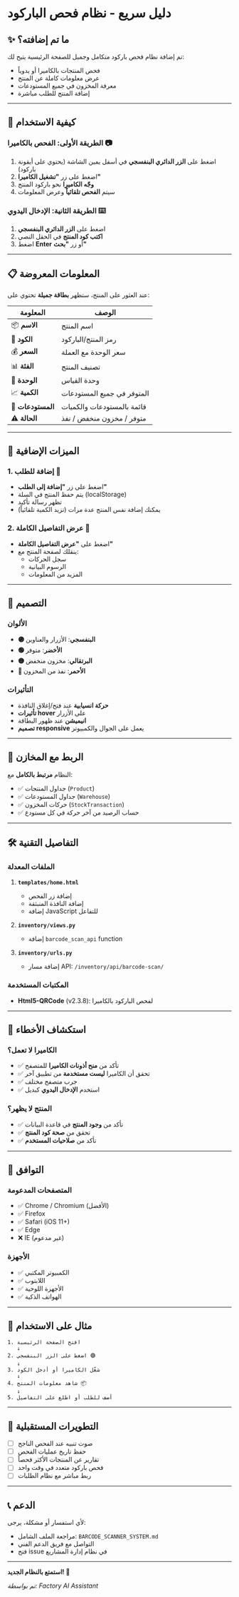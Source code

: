 # دليل سريع - نظام فحص الباركود

## ✨ ما تم إضافته؟

تم إضافة نظام فحص باركود متكامل وجميل للصفحة الرئيسية يتيح لك:
- فحص المنتجات بالكاميرا أو يدوياً
- عرض معلومات كاملة عن المنتج
- معرفة المخزون في جميع المستودعات
- إضافة المنتج للطلب مباشرة

---

## 🚀 كيفية الاستخدام

### الطريقة الأولى: الفحص بالكاميرا 📷

1. اضغط على **الزر الدائري البنفسجي** في أسفل يمين الشاشة (يحتوي على أيقونة باركود)
2. اضغط على زر **"تشغيل الكاميرا"**
3. **وجّه الكاميرا** نحو باركود المنتج
4. سيتم **الفحص تلقائياً** وعرض المعلومات

### الطريقة الثانية: الإدخال اليدوي ⌨️

1. اضغط على **الزر الدائري البنفسجي**
2. **اكتب كود المنتج** في الحقل النصي
3. اضغط **Enter** أو زر **"بحث"**

---

## 📋 المعلومات المعروضة

عند العثور على المنتج، ستظهر **بطاقة جميلة** تحتوي على:

| المعلومة | الوصف |
|---------|-------|
| 📦 **الاسم** | اسم المنتج |
| 🔢 **الكود** | رمز المنتج/الباركود |
| 💰 **السعر** | سعر الوحدة مع العملة |
| 📊 **الفئة** | تصنيف المنتج |
| 📏 **الوحدة** | وحدة القياس |
| 📈 **الكمية** | المتوفر في جميع المستودعات |
| 🏪 **المستودعات** | قائمة بالمستودعات والكميات |
| ⚠️ **الحالة** | متوفر / مخزون منخفض / نفذ |

---

## 🎯 الميزات الإضافية

### 1. إضافة للطلب 🛒
- اضغط على زر **"إضافة إلى الطلب"**
- يتم حفظ المنتج في السلة (localStorage)
- تظهر رسالة تأكيد
- يمكنك إضافة نفس المنتج عدة مرات (تزيد الكمية تلقائياً)

### 2. عرض التفاصيل الكاملة 📄
- اضغط على **"عرض التفاصيل الكاملة"**
- ينقلك لصفحة المنتج مع:
  - سجل الحركات
  - الرسوم البيانية
  - المزيد من المعلومات

---

## 🎨 التصميم

### الألوان
- **🟣 البنفسجي**: الأزرار والعناوين
- **🟢 الأخضر**: متوفر
- **🟡 البرتقالي**: مخزون منخفض
- **🔴 الأحمر**: نفذ من المخزون

### التأثيرات
- **حركة انسيابية** عند فتح/إغلاق النافذة
- **تأثيرات hover** على الأزرار
- **انيميشن** عند ظهور البطاقة
- **تصميم responsive** يعمل على الجوال والكمبيوتر

---

## 🔗 الربط مع المخازن

النظام **مرتبط بالكامل** مع:
- ✅ جداول المنتجات (`Product`)
- ✅ جداول المستودعات (`Warehouse`)
- ✅ حركات المخزون (`StockTransaction`)
- ✅ حساب الرصيد من آخر حركة في كل مستودع

---

## 🛠️ التفاصيل التقنية

### الملفات المعدلة

1. **`templates/home.html`**
   - إضافة زر الفحص
   - إضافة النافذة المنبثقة
   - إضافة JavaScript للتفاعل

2. **`inventory/views.py`**
   - إضافة `barcode_scan_api` function

3. **`inventory/urls.py`**
   - إضافة مسار API: `/inventory/api/barcode-scan/`

### المكتبات المستخدمة

- **Html5-QRCode** (v2.3.8): لفحص الباركود بالكاميرا

---

## 🐛 استكشاف الأخطاء

### الكاميرا لا تعمل؟
- ✅ تأكد من **منح أذونات الكاميرا** للمتصفح
- ✅ تحقق أن الكاميرا **ليست مستخدمة** من تطبيق آخر
- ✅ جرب متصفح مختلف
- ✅ استخدم **الإدخال اليدوي** كبديل

### المنتج لا يظهر؟
- ✅ تأكد من **وجود المنتج** في قاعدة البيانات
- ✅ تحقق من **صحة كود المنتج**
- ✅ تأكد من **صلاحيات المستخدم**

---

## 📱 التوافق

### المتصفحات المدعومة
- ✅ Chrome / Chromium (الأفضل)
- ✅ Firefox
- ✅ Safari (iOS 11+)
- ✅ Edge
- ❌ IE (غير مدعوم)

### الأجهزة
- ✅ الكمبيوتر المكتبي
- ✅ اللابتوب
- ✅ الأجهزة اللوحية
- ✅ الهواتف الذكية

---

## 🎁 مثال على الاستخدام

```
1. افتح الصفحة الرئيسية
   ↓
2. اضغط على الزر البنفسجي 🟣
   ↓
3. شغّل الكاميرا أو أدخل الكود
   ↓
4. شاهد معلومات المنتج 📦
   ↓
5. أضف للطلب أو اطلع على التفاصيل
```

---

## 🔮 التطويرات المستقبلية

- [ ] صوت تنبيه عند الفحص الناجح
- [ ] حفظ تاريخ عمليات الفحص
- [ ] تقارير عن المنتجات الأكثر فحصاً
- [ ] فحص باركود متعدد في وقت واحد
- [ ] ربط مباشر مع نظام الطلبات

---

## 📞 الدعم

لأي استفسار أو مشكلة، يرجى:
- مراجعة الملف الشامل: `BARCODE_SCANNER_SYSTEM.md`
- التواصل مع فريق الدعم الفني
- فتح issue في نظام إدارة المشاريع

---

**استمتع بالنظام الجديد! 🎉**

*تم بواسطة: Factory AI Assistant*
